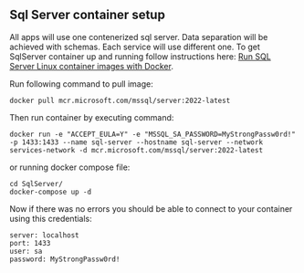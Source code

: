 ## Sql Server container setup 

All apps will use one contenerized sql server. Data separation will be achieved with schemas. Each service will use different one.
To get SqlServer container up and running follow instructions here: [Run SQL Server Linux container images with Docker](https://docs.microsoft.com/en-us/sql/linux/quickstart-install-connect-docker?view=sql-server-ver16&pivots=cs1-bash).

Run following command to pull image:
```
docker pull mcr.microsoft.com/mssql/server:2022-latest
```
Then run container by executing command:
```
docker run -e "ACCEPT_EULA=Y" -e "MSSQL_SA_PASSWORD=MyStrongPassw0rd!" -p 1433:1433 --name sql-server --hostname sql-server --network services-network -d mcr.microsoft.com/mssql/server:2022-latest
```
or running docker compose file:
```
cd SqlServer/
docker-compose up -d
```

Now if there was no errors you should be able to connect to your container using this credentials:
```
server: localhost
port: 1433
user: sa
password: MyStrongPassw0rd!
```